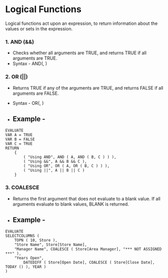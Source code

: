 # Logical Functions
Logical functions act upon an expression, to return information about the values or sets in the expression.

### 1. AND (&&)
- Checks whether all arguments are TRUE, and returns TRUE if all arguments are TRUE.
- Syntax - AND(<expression>, <expression>)

### 2. OR (||)
- Returns TRUE if any of the arguments are TRUE, and returns FALSE if all arguments are FALSE.
- Syntax - OR(<expression>, <expression>)

- ## Example -
```dax
EVALUATE
VAR A = TRUE
VAR B = FALSE
VAR C = TRUE
RETURN
    {
        ( "Using AND", AND ( A, AND ( B, C ) ) ),
        ( "Using &&", A && B && C ),
        ( "Using OR", OR ( A, OR ( B, C ) ) ),
        ( "Using ||", A || B || C )
    }
```

### 3. COALESCE
- Returns the first argument that does not evaluate to a blank value. If all arguments evaluate to blank values, BLANK is returned.

- ## Example -
```dax
EVALUATE
SELECTCOLUMNS (
    TOPN ( 10, Store ),
    "Store Name", Store[Store Name],
    "Manager Name", COALESCE ( Store[Area Manager], "*** NOT ASSIGNED ***" ),
    "Years Open",
        DATEDIFF ( Store[Open Date], COALESCE ( Store[Close Date], TODAY () ), YEAR ) 
)
```
